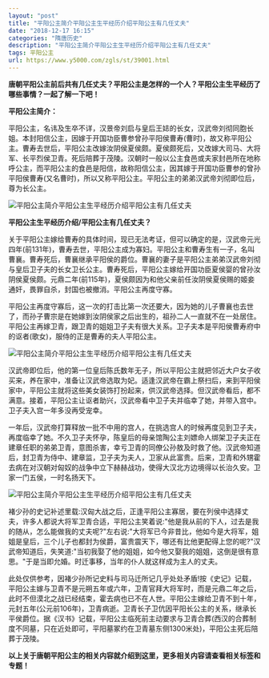 ```yaml
---
layout: "post"
title: "平阳公主简介平阳公主生平经历介绍平阳公主有几任丈夫"
date: "2018-12-17 16:15"
categories: "隋唐历史"
description: "平阳公主简介平阳公主生平经历介绍平阳公主有几任丈夫"
tags: 平阳公主
url: https://www.y5000.com/zgls/st/39001.html
---
```






**唐朝平阳公主前后共有几任丈夫？平阳公主是怎样的一个人？平阳公主生平经历了哪些事情？一起了解一下吧！**

 **平阳公主简介：**

平阳公主，名讳及生卒不详，汉景帝刘启与皇后王娡的长女，汉武帝刘彻同胞长姐。本封阳信公主，因嫁于开国功臣曹参曾孙平阳侯曹寿(曹时)，故又称平阳公主。曹寿去世后，平阳公主改嫁汝阴侯夏侯颇。夏侯颇死后，又改嫁大司马、大将军、长平烈侯卫青。死后陪葬于茂陵。汉朝时一般以公主食邑或夫家封邑所在地称呼公主，而平阳公主的食邑是阳信，故称阳信公主，因其嫁于开国功臣曹参的曾孙平阳侯曹寿(又名曹时)，所以又称平阳公主。平阳公主的弟弟汉武帝刘彻即位后，尊为长公主。

![平阳公主简介平阳公主生平经历介绍平阳公主有几任丈夫](https://img.y5000.com/uploads/allimg/181219/175c67d0cf239061a718e3eb6274f44c.jpg)

 **平阳公主生平经历介绍/平阳公主有几任丈夫？**

关于平阳公主嫁给曹寿的具体时间，现已无法考证，但可以确定的是，汉武帝元光四年(前131年)，曹寿去世，平阳公主成为寡妇。平阳公主和曹寿生有一子，名叫曹襄。曹寿死后，曹襄继承平阳侯的爵位。曹襄的妻子是平阳公主弟弟汉武帝刘彻与皇后卫子夫的长女卫长公主。曹寿死后，平阳公主嫁给开国功臣夏侯婴的曾孙汝阴侯夏侯颇。元鼎二年(前115年)，夏侯颇因为和他父亲前任汝阴侯夏侯赐的姬妾通奸，畏罪自杀，封国也被撤消。平阳公主再度守寡。

平阳公主再度守寡后，这一次的打击比第一次还要大，因为她的儿子曹襄也去世了，而孙子曹宗是在她嫁到汝阴侯家之后出生的，祖孙二人一直就不在一处居住。平阳公主再嫁卫青，跟卫青的姐姐卫子夫有很大关系。卫子夫本是平阳侯曹寿府中的讴者(歌女)，服侍的正是曹寿的夫人平阳公主。

![平阳公主简介平阳公主生平经历介绍平阳公主有几任丈夫](https://img.y5000.com/uploads/allimg/181219/b76302920da898632b808a58f0250ace.jpg)

汉武帝即位后，他的第一位皇后陈氏数年无子，所以平阳公主就把邻近大户女子收买来，养在家中，准备让汉武帝选取为妃。适逢汉武帝在霸上祭扫后，来到平阳侯家中，平阳公主就将这些美女装饰打扮起来，供汉武帝选择。但汉武帝看后，都不满意。接着，平阳公主让讴者助兴，汉武帝看中卫子夫并临幸了她，并带入宫中。卫子夫入宫一年多没再受宠幸。

一年后，汉武帝打算释放一批不中用的宫人，在挑选宫人的时候再度见到卫子夫，再度临幸了她。不久卫子夫怀孕，陈皇后的母亲馆陶公主刘嫖命人绑架卫子夫正在建章任职的弟弟卫青，意图杀害，幸亏卫青的同僚公孙敖及时救了他。汉武帝知道后，封卫青为侍中、建章监，卫子夫为夫人，卫家从此富贵。后来，卫青和外甥霍去病在对汉朝对匈奴的战争中立下赫赫战功，使得大汉北方边境得以长治久安。卫家一门五侯，一时名扬天下。

![平阳公主简介平阳公主生平经历介绍平阳公主有几任丈夫](https://img.y5000.com/uploads/allimg/181219/9540b83fceba390ea62e71fd5d3eafc4.jpg)

褚少孙的史记补述里载:汉匈大战之后，正逢平阳公主寡居，要在列侯中选择丈夫，许多人都说大将军卫青合适，平阳公主笑着说:"他是我从前的下人，过去是我的随从，怎么能做我的丈夫呢?"左右说:"大将军已今非昔比，他如今是大将军，姐姐是皇后，三个儿子也都封为侯爵，富贵震天下，哪还有比他更配得上您的呢?"汉武帝知道后，失笑道:"当初我娶了他的姐姐，如今他又娶我的姐姐，这倒是很有意思。"于是当即允婚。时迁事移，当年的仆人就这样成为主人的丈夫。

此处仅供参考，因褚少孙所记史料与司马迁所记几乎处处矛盾!按《史记》记载，平阳公主嫁与卫青不是元朔五年或六年，卫青官拜大将军时，而是元鼎二年之后，此时不但漠北之战已经结束，霍去病也已不在人世。平阳公主嫁给卫青不到十年，元封五年(公元前106年)，卫青病逝。卫青长子卫伉因平阳长公主的关系，继承长平侯爵位。据《汉书》记载，平阳公主临死前主动要求与卫青合葬(西汉的合葬制度不同墓，只在近处即可，平阳墓冢约在卫青墓东侧1300米处)，平阳公主死后陪葬于茂陵。

 **以上关于唐朝平阳公主的相关内容就介绍到这里，更多相关内容请查看相关标签和专题！**
